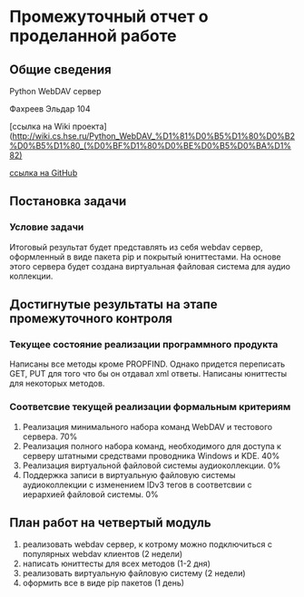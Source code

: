 Промежуточный отчет о проделанной работе
========================================


Общие сведения
--------------

Python WebDAV сервер

Фахреев Эльдар 104

[ссылка на Wiki проекта](http://wiki.cs.hse.ru/Python_WebDAV_%D1%81%D0%B5%D1%80%D0%B2%D0%B5%D1%80_(%D0%BF%D1%80%D0%BE%D0%B5%D0%BA%D1%82)

[ссылка на GitHub](https://github.com/cs-hse-projects/fahreeve_webdav)


Постановка задачи
-----------------

### Условие задачи

Итоговый результат будет представлять из себя webdav сервер, оформленный в виде пакета pip и покрытый юниттестами. На основе этого сервера будет создана виртуальная файловая система для аудио коллекции.


Достигнутые результаты на этапе промежуточного контроля
-------------------------------------------------------

### Текущее состояние реализации программного продукта

Написаны все методы кроме PROPFIND. Однако придется переписать GET, PUT для того что бы он отдавал xml ответы. Написаны юниттесты для некоторых методов.

### Соответсвие текущей реализации формальным критериям


1. Реализация минимального набора команд WebDAV и тестового сервера. 70%  
2. Реализация полного набора команд, необходимого для доступа к серверу штатными средствами проводника Windows и KDE. 40%  
3. Реализация виртуальной файловой системы аудиоколлекции. 0%  
4. Поддержка записи в виртуальную файловую системы аудиоколлекции с изменением IDv3 тегов в соответсвии с иерархией файловой системы. 0%


План работ на четвертый модуль
------------------------------

1. реализовать webdav сервер, к котрому можно подключиться с популярных webdav клиентов  (2 недели)
2. написать юниттесты для всех методов (1-2 дня)
3. реализовать виртуальную файловую систему (2 недели)
4. оформить все в виде pip пакетов (1 день)
